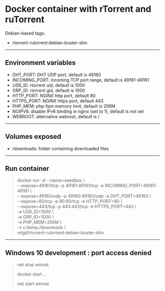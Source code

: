 # Docker container with rTorrent and ruTorrent

Debian-based tags:

- rtorrent-rutorrent:debian-buster-slim
___
## Environment variables

- DHT_PORT: DHT UDP port, default is 49160
- INCOMING_PORT: incoming TCP port range, default is 49161-49161
- USR_ID: rtorrent uid, default is 1000 
- GRP_ID: rtorrent gid, default is 1000
- HTTP_PORT: NGINX http port, default 80
- HTTPS_PORT: NGINX https port, default 443
- PHP_MEM: php-fpm memory limit, default is 256M
- NOIPV6: disable IPv6 binding in nginx (set to 1), default is not set
- WEBROOT: alternative webroot, default is /
___
## Volumes exposed

- /downloads: folder containing downloaded files
___
## Run container 

> docker run -d --name=seedbox \\\
>       --expose=49161/tcp -p 49161:49161/tcp -e INCOMING_PORT=49161-49161 \\\
>       --expose=49160/udp -p 49160:49160/udp -e DHT_PORT=49160 \\\
>       --expose=80/tcp -p 80:80/tcp -e HTTP_PORT=80 \\\
>       --expose=443/tcp -p 443:443/tcp -e HTTPS_PORT=443 \\\
>       -e USR_ID=1000 \\\
>       -e GRP_ID=1000 \\\
>       -e PHP_MEM=256M \\\
>       -v c:\temp:/downloads \\\
>       mlgd/rtorrent-rutorrent:debian-buster-slim
___
## Windows 10 development : port access denied

> net stop winnat
>
> docker start ...
>
> net start winnat
